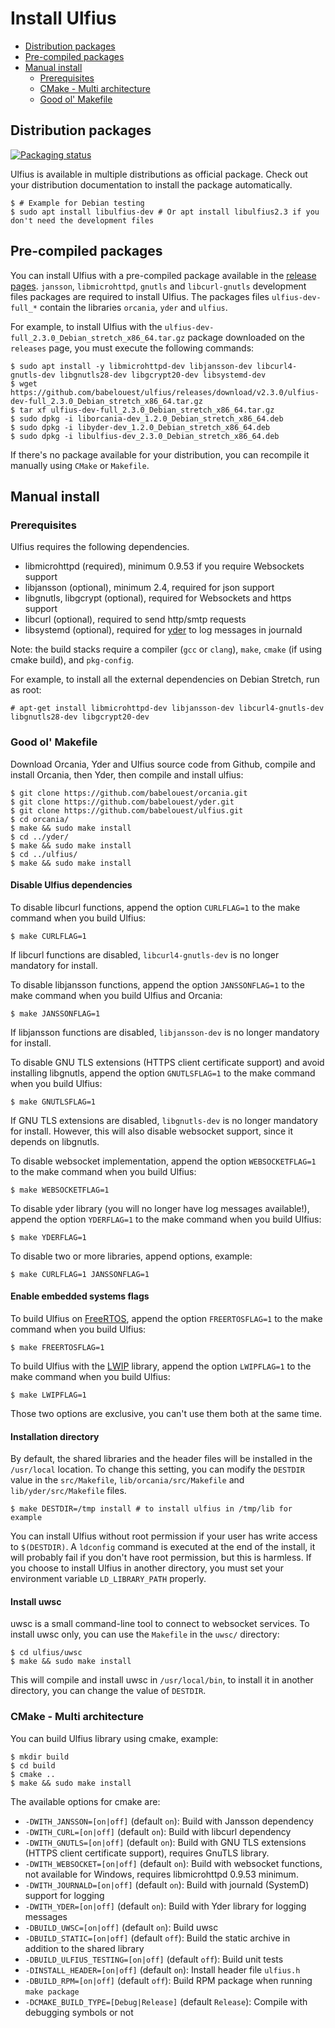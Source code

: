 # Install Ulfius

- [Distribution packages](#distribution-packages)
- [Pre-compiled packages](#pre-compiled-packages)
- [Manual install](#manual-install)
  - [Prerequisites](#prerequisites)
  - [CMake - Multi architecture](#cmake---multi-architecture)
  - [Good ol' Makefile](#good-ol-makefile)

## Distribution packages

[![Packaging status](https://repology.org/badge/vertical-allrepos/ulfius.svg)](https://repology.org/metapackage/ulfius)

Ulfius is available in multiple distributions as official package. Check out your distribution documentation to install the package automatically.

```shell
$ # Example for Debian testing
$ sudo apt install libulfius-dev # Or apt install libulfius2.3 if you don't need the development files
```

## Pre-compiled packages

You can install Ulfius with a pre-compiled package available in the [release pages](https://github.com/babelouest/ulfius/releases/latest/). `jansson`, `libmicrohttpd`, `gnutls` and `libcurl-gnutls` development files packages are required to install Ulfius. The packages files `ulfius-dev-full_*` contain the libraries `orcania`, `yder` and `ulfius`.

For example, to install Ulfius with the `ulfius-dev-full_2.3.0_Debian_stretch_x86_64.tar.gz` package downloaded on the `releases` page, you must execute the following commands:

```shell
$ sudo apt install -y libmicrohttpd-dev libjansson-dev libcurl4-gnutls-dev libgnutls28-dev libgcrypt20-dev libsystemd-dev
$ wget https://github.com/babelouest/ulfius/releases/download/v2.3.0/ulfius-dev-full_2.3.0_Debian_stretch_x86_64.tar.gz
$ tar xf ulfius-dev-full_2.3.0_Debian_stretch_x86_64.tar.gz
$ sudo dpkg -i liborcania-dev_1.2.0_Debian_stretch_x86_64.deb
$ sudo dpkg -i libyder-dev_1.2.0_Debian_stretch_x86_64.deb
$ sudo dpkg -i libulfius-dev_2.3.0_Debian_stretch_x86_64.deb
```

If there's no package available for your distribution, you can recompile it manually using `CMake` or `Makefile`.

## Manual install

### Prerequisites

Ulfius requires the following dependencies.

- libmicrohttpd (required), minimum 0.9.53 if you require Websockets support
- libjansson (optional), minimum 2.4, required for json support
- libgnutls, libgcrypt (optional), required for Websockets and https support
- libcurl (optional), required to send http/smtp requests
- libsystemd (optional), required for [yder](https://github.com/babelouest/yder) to log messages in journald

Note: the build stacks require a compiler (`gcc` or `clang`), `make`, `cmake` (if using cmake build), and `pkg-config`.

For example, to install all the external dependencies on Debian Stretch, run as root:

```shell
# apt-get install libmicrohttpd-dev libjansson-dev libcurl4-gnutls-dev libgnutls28-dev libgcrypt20-dev
```

### Good ol' Makefile

Download Orcania, Yder and Ulfius source code from Github, compile and install Orcania, then Yder, then compile and install ulfius:

```shell
$ git clone https://github.com/babelouest/orcania.git
$ git clone https://github.com/babelouest/yder.git
$ git clone https://github.com/babelouest/ulfius.git
$ cd orcania/
$ make && sudo make install
$ cd ../yder/
$ make && sudo make install
$ cd ../ulfius/
$ make && sudo make install
```

#### Disable Ulfius dependencies

To disable libcurl functions, append the option `CURLFLAG=1` to the make command when you build Ulfius:

```shell
$ make CURLFLAG=1
```

If libcurl functions are disabled, `libcurl4-gnutls-dev` is no longer mandatory for install.

To disable libjansson functions, append the option `JANSSONFLAG=1` to the make command when you build Ulfius and Orcania:

```shell
$ make JANSSONFLAG=1
```

If libjansson functions are disabled, `libjansson-dev` is no longer mandatory for install.

To disable GNU TLS extensions (HTTPS client certificate support) and avoid installing libgnutls, append the option `GNUTLSFLAG=1` to the make command when you build Ulfius:

```shell
$ make GNUTLSFLAG=1
```

If GNU TLS extensions are disabled, `libgnutls-dev` is no longer mandatory for install. However, this will also disable websocket support, since it depends on libgnutls.

To disable websocket implementation, append the option `WEBSOCKETFLAG=1` to the make command when you build Ulfius:

```shell
$ make WEBSOCKETFLAG=1
```

To disable yder library (you will no longer have log messages available!), append the option `YDERFLAG=1` to the make command when you build Ulfius:

```shell
$ make YDERFLAG=1
```

To disable two or more libraries, append options, example:

```shell
$ make CURLFLAG=1 JANSSONFLAG=1
```

#### Enable embedded systems flags

To build Ulfius on [FreeRTOS](https://www.freertos.org/), append the option `FREERTOSFLAG=1` to the make command when you build Ulfius:

```shell
$ make FREERTOSFLAG=1
```

To build Ulfius with the [LWIP](https://savannah.nongnu.org/projects/lwip/) library, append the option `LWIPFLAG=1` to the make command when you build Ulfius:

```shell
$ make LWIPFLAG=1
```

Those two options are exclusive, you can't use them both at the same time.

#### Installation directory

By default, the shared libraries and the header files will be installed in the `/usr/local` location. To change this setting, you can modify the `DESTDIR` value in the `src/Makefile`, `lib/orcania/src/Makefile` and `lib/yder/src/Makefile` files.

```shell
$ make DESTDIR=/tmp install # to install ulfius in /tmp/lib for example
```

You can install Ulfius without root permission if your user has write access to `$(DESTDIR)`.
A `ldconfig` command is executed at the end of the install, it will probably fail if you don't have root permission, but this is harmless.
If you choose to install Ulfius in another directory, you must set your environment variable `LD_LIBRARY_PATH` properly.

#### Install uwsc

uwsc is a small command-line tool to connect to websocket services. To install uwsc only, you can use the `Makefile` in the `uwsc/` directory:

```shell
$ cd ulfius/uwsc
$ make && sudo make install
```

This will compile and install uwsc in `/usr/local/bin`, to install it in another directory, you can change the value of `DESTDIR`.

### CMake - Multi architecture

You can build Ulfius library using cmake, example:

```shell
$ mkdir build
$ cd build
$ cmake ..
$ make && sudo make install
```

The available options for cmake are:
- `-DWITH_JANSSON=[on|off]` (default `on`): Build with Jansson dependency
- `-DWITH_CURL=[on|off]` (default `on`): Build with libcurl dependency
- `-DWITH_GNUTLS=[on|off]` (default `on`): Build with GNU TLS extensions (HTTPS client certificate support), requires GnuTLS library.
- `-DWITH_WEBSOCKET=[on|off]` (default `on`): Build with websocket functions, not available for Windows, requires libmicrohttpd 0.9.53 minimum.
- `-DWITH_JOURNALD=[on|off]` (default `on`): Build with journald (SystemD) support for logging
- `-DWITH_YDER=[on|off]` (default `on`): Build with Yder library for logging messages
- `-DBUILD_UWSC=[on|off]` (default `on`): Build uwsc
- `-DBUILD_STATIC=[on|off]` (default `off`): Build the static archive in addition to the shared library
- `-DBUILD_ULFIUS_TESTING=[on|off]` (default `off`): Build unit tests
- `-DINSTALL_HEADER=[on|off]` (default `on`): Install header file `ulfius.h`
- `-DBUILD_RPM=[on|off]` (default `off`): Build RPM package when running `make package`
- `-DCMAKE_BUILD_TYPE=[Debug|Release]` (default `Release`): Compile with debugging symbols or not
